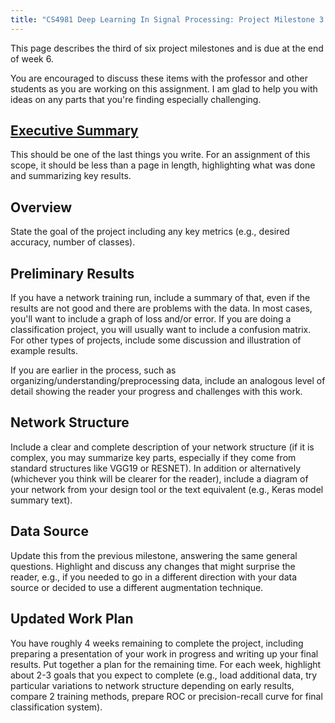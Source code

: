 ```yaml
---
title: "CS4981 Deep Learning In Signal Processing: Project Milestone 3: Preliminary Results"
---
```


This page describes the third of six project milestones and is due at the end of week 6.

You are encouraged to discuss these items with the professor and other students as you are working on this assignment. I am glad to help you with ideas on any parts that you're finding especially challenging.

## [Executive Summary](https://writingcenter.uagc.edu/writing-executive-summary)

This should be one of the last things you write. For an assignment of this scope, it should be less than a page in length, highlighting what was done and summarizing key results.

## Overview

State the goal of the project including any key metrics (e.g., desired accuracy, number of classes).

## Preliminary Results

If you have a network training run, include a summary of that, even if the results are not good and there are problems with the data. In most cases, you'll want to include a graph of loss and/or error. If you are doing a classification project, you will usually want to include a confusion matrix. For other types of projects, include some discussion and illustration of example results.

If you are earlier in the process, such as organizing/understanding/preprocessing data, include an analogous level of detail showing the reader your progress and challenges with this work.

## Network Structure

Include a clear and complete description of your network structure (if it is complex, you may summarize key parts, especially if they come from standard structures like VGG19 or RESNET). In addition or alternatively (whichever you think will be clearer for the reader), include a diagram of your network from your design tool or the text equivalent (e.g., Keras model summary text).

## Data Source

Update this from the previous milestone, answering the same general questions. Highlight and discuss any changes that might surprise the reader, e.g., if you needed to go in a different direction with your data source or decided to use a different augmentation technique.

## Updated Work Plan

You have roughly 4 weeks remaining to complete the project, including preparing a presentation of your work in progress and writing up your final results. Put together a plan for the remaining time. For each week, highlight about 2-3 goals that you expect to complete (e.g., load additional data, try particular variations to network structure depending on early results, compare 2 training methods, prepare ROC or precision-recall curve for final classification system).
